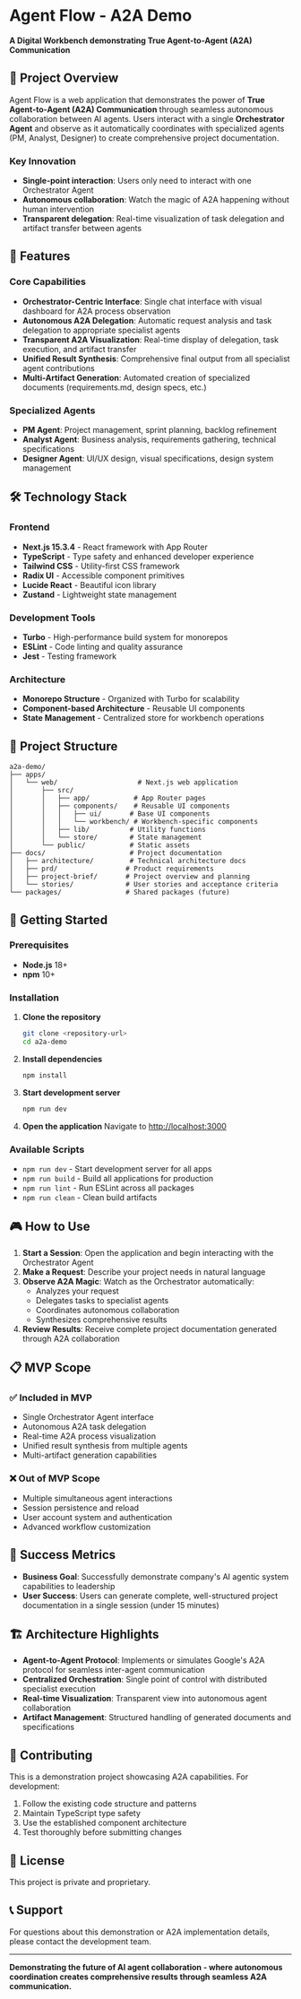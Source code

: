# Agent Flow - A2A Demo

**A Digital Workbench demonstrating True Agent-to-Agent (A2A) Communication**

## 🎯 Project Overview

Agent Flow is a web application that demonstrates the power of **True Agent-to-Agent (A2A) Communication** through seamless autonomous collaboration between AI agents. Users interact with a single **Orchestrator Agent** and observe as it automatically coordinates with specialized agents (PM, Analyst, Designer) to create comprehensive project documentation.

### Key Innovation
- **Single-point interaction**: Users only need to interact with one Orchestrator Agent
- **Autonomous collaboration**: Watch the magic of A2A happening without human intervention
- **Transparent delegation**: Real-time visualization of task delegation and artifact transfer between agents

## 🚀 Features

### Core Capabilities
- **Orchestrator-Centric Interface**: Single chat interface with visual dashboard for A2A process observation
- **Autonomous A2A Delegation**: Automatic request analysis and task delegation to appropriate specialist agents
- **Transparent A2A Visualization**: Real-time display of delegation, task execution, and artifact transfer
- **Unified Result Synthesis**: Comprehensive final output from all specialist agent contributions
- **Multi-Artifact Generation**: Automated creation of specialized documents (requirements.md, design specs, etc.)

### Specialized Agents
- **PM Agent**: Project management, sprint planning, backlog refinement
- **Analyst Agent**: Business analysis, requirements gathering, technical specifications
- **Designer Agent**: UI/UX design, visual specifications, design system management

## 🛠 Technology Stack

### Frontend
- **Next.js 15.3.4** - React framework with App Router
- **TypeScript** - Type safety and enhanced developer experience
- **Tailwind CSS** - Utility-first CSS framework
- **Radix UI** - Accessible component primitives
- **Lucide React** - Beautiful icon library
- **Zustand** - Lightweight state management

### Development Tools
- **Turbo** - High-performance build system for monorepos
- **ESLint** - Code linting and quality assurance
- **Jest** - Testing framework

### Architecture
- **Monorepo Structure** - Organized with Turbo for scalability
- **Component-based Architecture** - Reusable UI components
- **State Management** - Centralized store for workbench operations

## 📁 Project Structure

```
a2a-demo/
├── apps/
│   └── web/                    # Next.js web application
│       ├── src/
│       │   ├── app/           # App Router pages
│       │   ├── components/    # Reusable UI components
│       │   │   ├── ui/       # Base UI components
│       │   │   └── workbench/ # Workbench-specific components
│       │   ├── lib/          # Utility functions
│       │   └── store/        # State management
│       └── public/           # Static assets
├── docs/                     # Project documentation
│   ├── architecture/         # Technical architecture docs
│   ├── prd/                 # Product requirements
│   ├── project-brief/       # Project overview and planning
│   └── stories/             # User stories and acceptance criteria
└── packages/                # Shared packages (future)
```

## 🚦 Getting Started

### Prerequisites
- **Node.js** 18+ 
- **npm** 10+

### Installation

1. **Clone the repository**
   ```bash
   git clone <repository-url>
   cd a2a-demo
   ```

2. **Install dependencies**
   ```bash
   npm install
   ```

3. **Start development server**
   ```bash
   npm run dev
   ```

4. **Open the application**
   Navigate to [http://localhost:3000](http://localhost:3000)

### Available Scripts

- `npm run dev` - Start development server for all apps
- `npm run build` - Build all applications for production
- `npm run lint` - Run ESLint across all packages
- `npm run clean` - Clean build artifacts

## 🎮 How to Use

1. **Start a Session**: Open the application and begin interacting with the Orchestrator Agent
2. **Make a Request**: Describe your project needs in natural language
3. **Observe A2A Magic**: Watch as the Orchestrator automatically:
   - Analyzes your request
   - Delegates tasks to specialist agents
   - Coordinates autonomous collaboration
   - Synthesizes comprehensive results
4. **Review Results**: Receive complete project documentation generated through A2A collaboration

## 📋 MVP Scope

### ✅ Included in MVP
- Single Orchestrator Agent interface
- Autonomous A2A task delegation
- Real-time A2A process visualization
- Unified result synthesis from multiple agents
- Multi-artifact generation capabilities

### ❌ Out of MVP Scope
- Multiple simultaneous agent interactions
- Session persistence and reload
- User account system and authentication
- Advanced workflow customization

## 🎯 Success Metrics

- **Business Goal**: Successfully demonstrate company's AI agentic system capabilities to leadership
- **User Success**: Users can generate complete, well-structured project documentation in a single session (under 15 minutes)

## 🏗 Architecture Highlights

- **Agent-to-Agent Protocol**: Implements or simulates Google's A2A protocol for seamless inter-agent communication
- **Centralized Orchestration**: Single point of control with distributed specialist execution
- **Real-time Visualization**: Transparent view into autonomous agent collaboration
- **Artifact Management**: Structured handling of generated documents and specifications

## 🤝 Contributing

This is a demonstration project showcasing A2A capabilities. For development:

1. Follow the existing code structure and patterns
2. Maintain TypeScript type safety
3. Use the established component architecture
4. Test thoroughly before submitting changes

## 📄 License

This project is private and proprietary.

## 📞 Support

For questions about this demonstration or A2A implementation details, please contact the development team.

---

**Demonstrating the future of AI agent collaboration - where autonomous coordination creates comprehensive results through seamless A2A communication.**